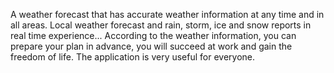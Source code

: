 A weather forecast that has accurate weather information at any time and in all areas.
Local weather forecast and rain, storm, ice and snow reports in real time experience...
According to the weather information, you can prepare your plan in advance, you will succeed at work and gain the freedom of life. The application is very useful for everyone.
